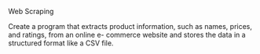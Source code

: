 Web Scraping

Create a program that extracts product information, such as names, prices, and ratings, from an online e- commerce website and stores the data in a structured format like a CSV file.
